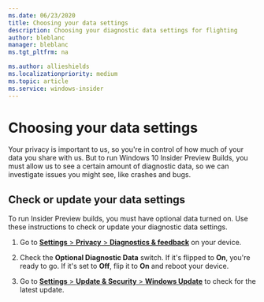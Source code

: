 ```yaml
---
ms.date: 06/23/2020
title: Choosing your data settings
description: Choosing your diagnostic data settings for flighting 
author: bleblanc
manager: bleblanc
ms.tgt_pltfrm: na

ms.author: allieshields
ms.localizationpriority: medium
ms.topic: article
ms.service: windows-insider
---
```


# Choosing your data settings
Your privacy is important to us, so you're in control of how much of your data you share with us. But to run Windows 10 Insider Preview Builds, you must allow us to see a certain amount of diagnostic data, so we can investigate issues you might see, like crashes and bugs.

## Check or update your data settings

To run Insider Preview builds, you must have optional data turned on. Use these instructions to check or update your diagnostic data settings.

1. Go to [**Settings** > **Privacy** > **Diagnostics & feedback**](https://aka.ms/WIPDataSettings) on your device.

2. Check the **Optional Diagnostic Data** switch. If it's flipped to **On**, you're ready to go. If it's set to **Off**, flip it to **On** and reboot your device.

3. Go to [**Settings** > **Update & Security** > **Windows Update**](https://aka.ms/WIPWindowsUpdate) to check for the latest update.

